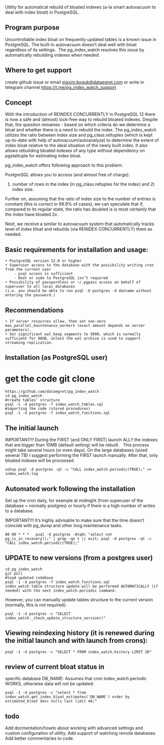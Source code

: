 Utility for automatical rebuild of bloated indexes (a-la smart autovacuum to deal with index bloat) in PostgreSQL.

## Program purpose
Uncontrollable index bloat on frequently updated tables is a known issue in PostgreSQL.
The built-in autovacuum doesn’t deal well with bloat regardless of its settings. 
The pg_index_watch resolves this issue by automatically rebuilding indexes when needed. 

## Where to get support
create github issue
or email maxim.boguk@dataegret.com
or write in telegram channel https://t.me/pg_index_watch_support


## Concept
With the introduction of REINDEX CONCURRENTLY in PostgreSQL 12 there is now a safe and (almost) lock-free way to rebuild bloated indexes.
Despite that, the question remaines - based on which criteria do we determine a bloat and whether there is a need to rebuild the index.
The pg_index_watch utilizes the ratio between index size and pg_class.reltuples (which is kept up-to-date with help of autovacuum/autoanalyze) to determine the extent of index bloat relative to the ideal situation of the newly built index.
It also allows rebuilding bloated indexes of any type without dependency on pgstattuple for estimating index bloat.

pg_index_watch offers following approach to this problem:

PostgreSQL allows you to access (and almost free of charge):
1) number of rows in the index (in pg_class.reltuples for the index) and 2) index size.

Further on, assuming that the ratio of index size to the number of entries is constant (this is correct in 99.9% of cases), we can speculate that if, compared to its regular state, the ratio has doubled is is most certainly that the index have bloated 2x.

Next, we receive a similar to autovacuum system that automatically tracks level of index bloat and rebuilds (via REINDEX CONCURRENTLY) them as needed.


## Basic requirements for installation and usage:
    • PostgreSQL version 12.0 or higher
    • Superuser access to the database with the possibility writing cron from the current user 
        ◦ psql access is sufficient
        ◦ Root or sudo to PostgreSQL isn’t required
    • Possibility of passwordless or ~/.pgpass access on behalf of superuser to all local databases
    (i.e. you should be able to run psql -U postgres -d datname without entering the password.)

## Recommendations 
    • If server resources allow, then set non-zero max_parallel_maintenance_workers (exact amount depends on server parameters).
    • Set significant wal_keep_segments to 5000, which is normally sufficient for 80GB, unless the wal archive is used to support streaming replication.

## Installation (as PostgreSQL user)

# get the code git clone
```
https://github.com/dataegret/pg_index_watch
cd pg_index_watch
#create tables’ structure
psql -1 -d postgres -f index_watch_tables.sql
#importing the code (stored procedures)
psql -1 -d postgres -f index_watch_functions.sql
```

## The initial launch

IMPORTANT!!! During the FIRST (and ONLY FIRST) launch ALL!! the indexes that are bigger than 10MB (default setting) will be rebuilt.  
This process might take several hours (or even days).
On the large databases (sized several TB) I suggest performing the FIRST launch manually. 
After that, only bloated indexes will be processed.

```
nohup psql -d postgres -qt -c "CALL index_watch.periodic(TRUE);" >> index_watch.log
```


## Automated work following the installation
Set up the cron daily, for example at midnight (from superuser of the database = normally postgres) or hourly if there is a high number of writes to a database. 

IMPORTANT!!! It’s highly advisable to make sure that the time doesn’t coincide with pg_dump and other long maintenance tasks.

```
00 00 * * *   psql -d postgres -AtqXc "select not pg_is_in_recovery();" | grep -qx t || exit; psql -d postgres -qt -c "CALL index_watch.periodic(TRUE);"
```

## UPDATE to new versions (from a postgres user)
```
cd pg_index_watch
git pull
#load updated codebase
psql -1 -d postgres -f index_watch_functions.sql
index_watch table structure update will be performed AUTOMATICALLY (if needed) with the next index_watch.periodic command.
```

However, you can manually update tables structure to the current version (normally, this is not required):

```
psql -1 -d postgres -c "SELECT index_watch._check_update_structure_version()"
```

## Viewing reindexing history (it is renewed during the initial launch and with launch from crons): 
```
psql -1 -d postgres -c "SELECT * FROM index_watch.history LIMIT 20"
```

## review of current bloat status in  
specific database DB_NAME:
Assumes that cron index_watch.periodic WORKS, otherwise data will not be updated.

```
psql -1 -d postgres -c "select * from index_watch.get_index_bloat_estimates('DB_NAME') order by estimated_bloat desc nulls last limit 40;"
```


## todo
Add docmentation/howto about working with advanced settings and custom configuration of utility.
Add support of watching remote databases.
Add better commentaries to code.
